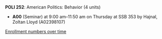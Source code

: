 **POLI 252**: American Politics: Behavior (4 units)

- **A00** (Seminar) at 9:00 am–11:50 am on Thursday at SSB 353 by Hajnal, Zoltan Lloyd (A02398107)

[Enrollment numbers over time](./POLI252.tsv)
